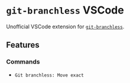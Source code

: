 # `git-branchless` VSCode

Unofficial VSCode extension for [`git-branchless`](https://github.com/arxanas/git-branchless/).

## Features

### Commands

- `Git branchless: Move exact`
